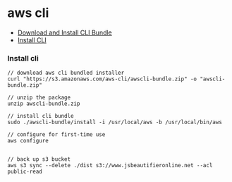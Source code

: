 # aws cli

* [Download and Install CLI Bundle](https://docs.aws.amazon.com/cli/latest/userguide/awscli-install-bundle.html#install-bundle-other)
* [Install CLI](#install-cli)


### Install cli

```
// download aws cli bundled installer
curl "https://s3.amazonaws.com/aws-cli/awscli-bundle.zip" -o "awscli-bundle.zip"

// unzip the package
unzip awscli-bundle.zip

// install cli bundle
sudo ./awscli-bundle/install -i /usr/local/aws -b /usr/local/bin/aws

// configure for first-time use
aws configure

```

```

// back up s3 bucket
aws s3 sync --delete ./dist s3://www.jsbeautifieronline.net --acl public-read
```
